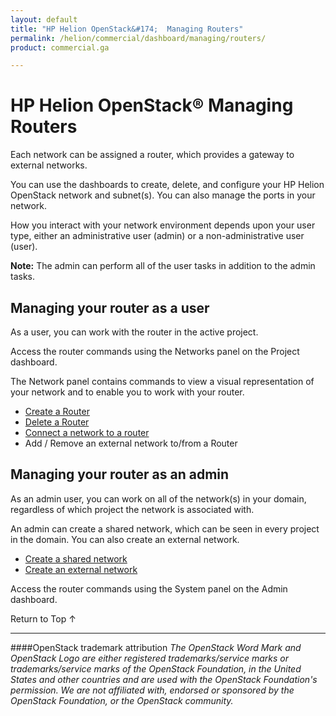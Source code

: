 ```yaml
---
layout: default
title: "HP Helion OpenStack&#174;  Managing Routers"
permalink: /helion/commercial/dashboard/managing/routers/
product: commercial.ga

---
```

<!--UNDER REVISION-->

<script>

function PageRefresh {
onLoad="window.refresh"
}

PageRefresh();

</script>

<!--
<p style="font-size: small;"> <a href="/helion/commercial/ga1/install/">&#9664; PREV</a> | <a href="/helion/commercial/ga1/install-overview/">&#9650; UP</a> | <a href="/helion/commercial/ga1/">NEXT &#9654;</a> </p>
-->

# HP Helion OpenStack&#174; Managing Routers

Each network can be assigned a router, which provides a gateway to external networks.</p>

You can use the dashboards to create, delete, and configure your HP Helion OpenStack network and subnet(s). You can also manage the ports in your network.</p>

How you interact with your network environment depends upon your user type, either an administrative user (admin) or a non-administrative user (user). </p>

**Note:** The admin can perform all of the user tasks in addition to the admin tasks.</p>

## Managing your router as a user ##

As a user, you can work with the router in the active project.</p>

Access the router commands using the Networks panel on the Project dashboard. </p>

The Network panel contains commands to view a visual representation of your network and to enable you to work with your router.</p>

* [Create a Router](/helion/commercial/dashboard/managing/router/create/)
* [Delete a Router](/helion/commercial/dashboard/managing/router/delete/)
* [Connect a network to a router](/helion/commercial/dashboard/managing/router/connect/)
* Add / Remove an external network to/from a Router</li>
</ul>

## Managing your router as an admin ##

As an admin user, you can work on all of the network(s) in your domain, regardless of which project the network is associated with.</p>

An admin can create a shared network, which can be seen in every project in the domain. You can also create an external network.</p>

* [Create a shared network](/helion/commercial/dashboard/managing/network/shared/)
* [Create an external network](/helion/commercial/dashboard/managing/network/external/)

Access the router commands using the System panel on the Admin dashboard. </p>

<a href="#top" style="padding:14px 0px 14px 0px; text-decoration: none;"> Return to Top &#8593; </a>


----
####OpenStack trademark attribution
*The OpenStack Word Mark and OpenStack Logo are either registered trademarks/service marks or trademarks/service marks of the OpenStack Foundation, in the United States and other countries and are used with the OpenStack Foundation's permission. We are not affiliated with, endorsed or sponsored by the OpenStack Foundation, or the OpenStack community.*